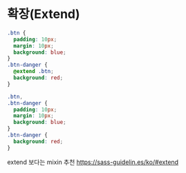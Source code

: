 # 확장(Extend)

```scss
.btn {
  padding: 10px;
  margin: 10px;
  background: blue;
}
.btn-danger {
  @extend .btn;
  background: red;
}
```

```css
.btn,
.btn-danger {
  padding: 10px;
  margin: 10px;
  background: blue;
}
.btn-danger {
  background: red;
}
```

extend 보다는 mixin 추천
https://sass-guidelin.es/ko/#extend
